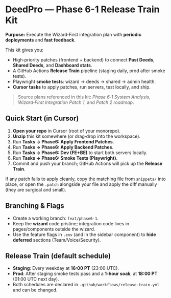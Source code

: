 # DeedPro — Phase 6-1 Release Train Kit

**Purpose:** Execute the Wizard‑First integration plan with **periodic deployments** and **fast feedback**.

This kit gives you:
- High‑priority patches (frontend + backend) to connect **Past Deeds**, **Shared Deeds**, and **Dashboard stats**.
- A GitHub Actions **Release Train** pipeline (staging daily, prod after smoke tests).
- Playwright **smoke tests**: wizard → deeds → shared → admin health.
- **Cursor tasks** to apply patches, run servers, test locally, and ship.

> Source plans referenced in this kit: *Phase 6‑1 System Analysis*, *Wizard‑First Integration Patch 1*, and *Patch 2 roadmap*.


## Quick Start (in Cursor)
1. **Open your repo** in Cursor (root of your monorepo).
2. **Unzip** this kit somewhere (or drag‑drop into the workspace).
3. Run **Tasks → Phase6: Apply Frontend Patches**.
4. Run **Tasks → Phase6: Apply Backend Patches**.
5. Run **Tasks → Phase6: Dev (FE+BE)** to start both servers locally.
6. Run **Tasks → Phase6: Smoke Tests (Playwright)**.
7. Commit and push your branch; GitHub Actions will pick up the **Release Train**.

If any patch fails to apply cleanly, copy the matching file from `snippets/` into place, or open the `.patch` alongside your file and apply the diff manually (they are surgical and small).


## Branching & Flags
- Create a working branch: `feat/phase6-1`.
- Keep the **wizard** code pristine; integration code lives in pages/components outside the wizard.
- Use the feature flags in `.env` (and in the sidebar component) to **hide deferred** sections (Team/Voice/Security).


## Release Train (default schedule)
- **Staging**: Every weekday at **16:00 PT** (23:00 UTC).
- **Prod**: After staging smoke tests pass and a **1‑hour soak**, at **18:00 PT** (01:00 UTC next day).
- Both schedules are declared in `.github/workflows/release-train.yml` and can be changed.

